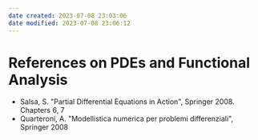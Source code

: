 ```yaml
---
date created: 2023-07-08 23:03:06
date modified: 2023-07-08 23:06:12
---
```


# References on PDEs and Functional Analysis

- Salsa, S. "Partial Differential Equations in Action", Springer 2008. Chapters 6, 7
- Quarteroni, A. "Modellistica numerica per problemi differenziali", Springer 2008